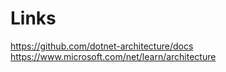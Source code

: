 # Links

https://github.com/dotnet-architecture/docs
https://www.microsoft.com/net/learn/architecture